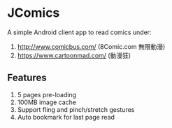 # JComics

A simple Android client app to read comics under:
1. http://www.comicbus.com/ (8Comic.com 無限動漫)
2. https://www.cartoonmad.com/ (動漫狂)

## Features
1. 5 pages pre-loading
2. 100MB image cache
3. Support fling and pinch/stretch gestures
4. Auto bookmark for last page read 
